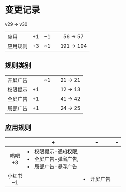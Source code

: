 # 变更记录

v29 -> v30

||||||
|-|:-:|:-:|:-:|:-:|
|应用|+1|~1||56 -> 57|
|应用规则|+3|~1||191 -> 194|

## 规则类别

||||||
|-|:-:|:-:|:-:|:-:|
|开屏广告||~1||21 -> 21|
|权限提示|+1|||12 -> 13|
|全屏广告|+1|||41 -> 42|
|局部广告|+1|||24 -> 25|

## 应用规则

||+|~|-|
|:-:|-|-|-|
|唱吧<br>+3|<li>权限提示-通知权限,<li>全屏广告-弹窗广告,<li>局部广告-悬浮广告|||
|小红书<br>~1||<li>开屏广告||
